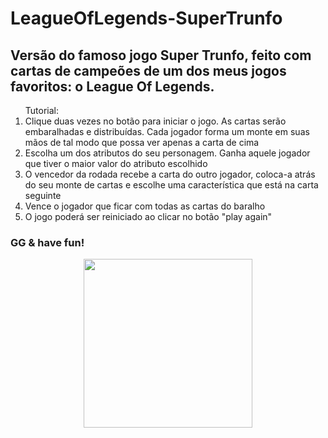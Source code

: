 # LeagueOfLegends-SuperTrunfo
<h2>Versão do famoso jogo Super Trunfo, feito com cartas de campeões de um dos meus jogos favoritos: o League Of Legends.</h2>

<ol>Tutorial:

<li>Clique duas vezes no botão para iniciar o jogo. As cartas serão embaralhadas e distribuídas. Cada jogador forma um monte em suas mãos de tal modo que possa 
  ver apenas a carta de cima</li>
<li>Escolha um dos atributos do seu personagem. Ganha aquele jogador que tiver o maior valor do atributo escolhido</li>
<li>O vencedor da rodada recebe a carta do outro jogador, coloca-a atrás do seu monte de cartas e escolhe uma característica que está na carta seguinte
<li>Vence o jogador que ficar com todas as cartas do baralho</li>
<li>O jogo poderá ser reiniciado ao clicar no botão "play again"</li>
</ol>

<h3>GG & have fun!</h3>

<div align = "center"><img src="https://i.blogs.es/d39985/cardbacks/1366_2000.webp" height="270"></div>
